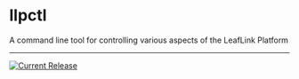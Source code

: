 # llpctl

A command line tool for controlling various aspects of the LeafLink Platform

---

[![Current Release](https://img.shields.io/badge/release-0.1.13-1eb0fc.svg)](https://github.com/leeaflink/llpctl/releases/tag/0.1.13)
